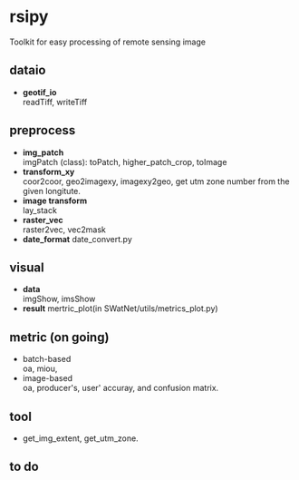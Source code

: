 # rsipy
Toolkit for easy processing of remote sensing image

## dataio
- **geotif_io**   
  readTiff, writeTiff

## preprocess
- **img_patch**    
  imgPatch (class): toPatch, higher_patch_crop, toImage   
- **transform_xy**   
  coor2coor, geo2imagexy, imagexy2geo, get utm zone number from the given longitute.
- **image transform**   
  lay_stack
- **raster_vec**   
  raster2vec, vec2mask
- **date_format**
  date_convert.py

## visual
- **data**   
  imgShow, imsShow
- **result** 
  mertric_plot(in SWatNet/utils/metrics_plot.py)  

## metric (on going)
- batch-based   
  oa, miou, 
- image-based   
  oa, producer's, user' accuray, and confusion matrix.

## tool
- get_img_extent, get_utm_zone.

## to do
